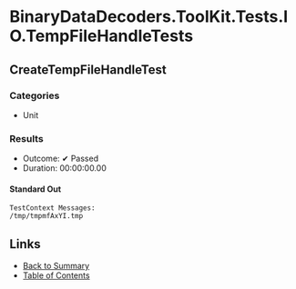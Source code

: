 # BinaryDataDecoders.ToolKit.Tests.IO.TempFileHandleTests

## CreateTempFileHandleTest

### Categories

* Unit

### Results

* Outcome: ✔ Passed
* Duration: 00:00:00.00

#### Standard Out

```
TestContext Messages:
/tmp/tmpmfAxYI.tmp
```

## Links

* [Back to Summary](../Summary.md)
* [Table of Contents](../../TOC.md)

